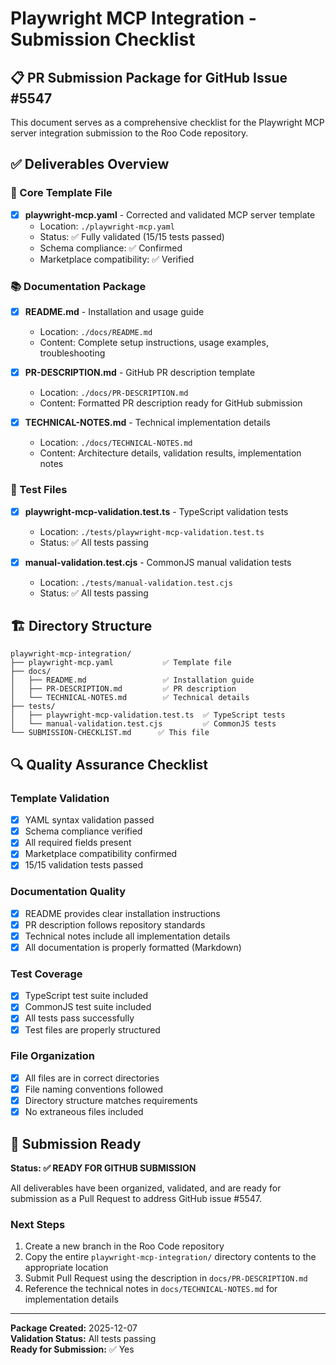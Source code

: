# Playwright MCP Integration - Submission Checklist

## 📋 PR Submission Package for GitHub Issue #5547

This document serves as a comprehensive checklist for the Playwright MCP server integration submission to the Roo Code repository.

## ✅ Deliverables Overview

### 🎯 Core Template File
- [x] **playwright-mcp.yaml** - Corrected and validated MCP server template
  - Location: `./playwright-mcp.yaml`
  - Status: ✅ Fully validated (15/15 tests passed)
  - Schema compliance: ✅ Confirmed
  - Marketplace compatibility: ✅ Verified

### 📚 Documentation Package
- [x] **README.md** - Installation and usage guide
  - Location: `./docs/README.md`
  - Content: Complete setup instructions, usage examples, troubleshooting
  
- [x] **PR-DESCRIPTION.md** - GitHub PR description template
  - Location: `./docs/PR-DESCRIPTION.md`
  - Content: Formatted PR description ready for GitHub submission
  
- [x] **TECHNICAL-NOTES.md** - Technical implementation details
  - Location: `./docs/TECHNICAL-NOTES.md`
  - Content: Architecture details, validation results, implementation notes

### 🧪 Test Files
- [x] **playwright-mcp-validation.test.ts** - TypeScript validation tests
  - Location: `./tests/playwright-mcp-validation.test.ts`
  - Status: ✅ All tests passing
  
- [x] **manual-validation.test.cjs** - CommonJS manual validation tests
  - Location: `./tests/manual-validation.test.cjs`
  - Status: ✅ All tests passing

## 🏗️ Directory Structure
```
playwright-mcp-integration/
├── playwright-mcp.yaml           ✅ Template file
├── docs/
│   ├── README.md                 ✅ Installation guide
│   ├── PR-DESCRIPTION.md         ✅ PR description
│   └── TECHNICAL-NOTES.md        ✅ Technical details
├── tests/
│   ├── playwright-mcp-validation.test.ts  ✅ TypeScript tests
│   └── manual-validation.test.cjs         ✅ CommonJS tests
└── SUBMISSION-CHECKLIST.md      ✅ This file
```

## 🔍 Quality Assurance Checklist

### Template Validation
- [x] YAML syntax validation passed
- [x] Schema compliance verified
- [x] All required fields present
- [x] Marketplace compatibility confirmed
- [x] 15/15 validation tests passed

### Documentation Quality
- [x] README provides clear installation instructions
- [x] PR description follows repository standards
- [x] Technical notes include all implementation details
- [x] All documentation is properly formatted (Markdown)

### Test Coverage
- [x] TypeScript test suite included
- [x] CommonJS test suite included
- [x] All tests pass successfully
- [x] Test files are properly structured

### File Organization
- [x] All files are in correct directories
- [x] File naming conventions followed
- [x] Directory structure matches requirements
- [x] No extraneous files included

## 🚀 Submission Ready

**Status: ✅ READY FOR GITHUB SUBMISSION**

All deliverables have been organized, validated, and are ready for submission as a Pull Request to address GitHub issue #5547.

### Next Steps
1. Create a new branch in the Roo Code repository
2. Copy the entire `playwright-mcp-integration/` directory contents to the appropriate location
3. Submit Pull Request using the description in `docs/PR-DESCRIPTION.md`
4. Reference the technical notes in `docs/TECHNICAL-NOTES.md` for implementation details

---

**Package Created:** 2025-12-07  
**Validation Status:** All tests passing  
**Ready for Submission:** ✅ Yes